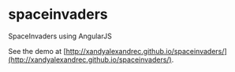 # spaceinvaders
SpaceInvaders using AngularJS

See the demo at [http://xandyalexandrec.github.io/spaceinvaders/](http://xandyalexandrec.github.io/spaceinvaders/).
